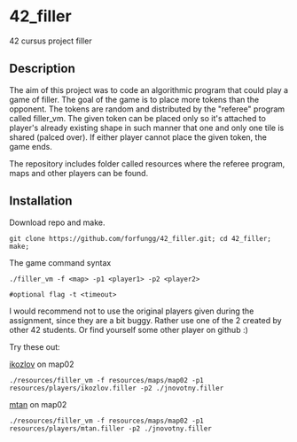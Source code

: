 # 42_filler
42 cursus project filler

## Description
The aim of this project was to code an algorithmic program that could play a game of filler.
The goal of the game is to place more tokens than the opponent. The tokens are random and distributed
by the "referee" program called filler_vm. The given token can be placed only so it's attached to player's
already existing shape in such manner that one and only one tile is shared (palced over). If either
player cannot place the given token, the game ends.

The repository includes folder called resources where the referee program, maps and other players can be found.

## Installation

Download repo and make.
```
git clone https://github.com/forfungg/42_filler.git; cd 42_filler; make;
```

The game command syntax
```
./filler_vm -f <map> -p1 <player1> -p2 <player2>

#optional flag -t <timeout>
```

I would recommend not to use the original players given during the assignment, since they are a bit buggy.
Rather use one of the 2 created by other 42 students. Or find yourself some other player on github :)

Try these out:

[ikozlov](https://github.com/IvanKozlov95/filler) on map02
```
./resources/filler_vm -f resources/maps/map02 -p1 resources/players/ikozlov.filler -p2 ./jnovotny.filler
```

[mtan](https://github.com/mgia/fillerBot) on map02
```
./resources/filler_vm -f resources/maps/map02 -p1 resources/players/mtan.filler -p2 ./jnovotny.filler
```
